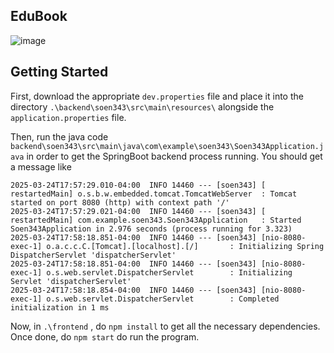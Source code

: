 ## EduBook

![image](https://github.com/user-attachments/assets/ab76a6d8-2bda-4d2b-9668-4b5d9f6f6061)


## Getting Started 

First, download the appropriate `dev.properties` file and place it into the directory 
`.\backend\soen343\src\main\resources\` alongside the `application.properties` file. 

Then, run the java code `backend\soen343\src\main\java\com\example\soen343\Soen343Application.java` in order to 
get the SpringBoot backend process running. 
You should get a message like 
```
2025-03-24T17:57:29.010-04:00  INFO 14460 --- [soen343] [  restartedMain] o.s.b.w.embedded.tomcat.TomcatWebServer  : Tomcat started on port 8080 (http) with context path '/'
2025-03-24T17:57:29.021-04:00  INFO 14460 --- [soen343] [  restartedMain] com.example.soen343.Soen343Application   : Started Soen343Application in 2.976 seconds (process running for 3.323) 
2025-03-24T17:58:18.851-04:00  INFO 14460 --- [soen343] [nio-8080-exec-1] o.a.c.c.C.[Tomcat].[localhost].[/]       : Initializing Spring DispatcherServlet 'dispatcherServlet'
2025-03-24T17:58:18.851-04:00  INFO 14460 --- [soen343] [nio-8080-exec-1] o.s.web.servlet.DispatcherServlet        : Initializing Servlet 'dispatcherServlet'
2025-03-24T17:58:18.854-04:00  INFO 14460 --- [soen343] [nio-8080-exec-1] o.s.web.servlet.DispatcherServlet        : Completed initialization in 1 ms
```

Now, in `.\frontend` , do `npm install` to get all the necessary dependencies. 
Once done, do `npm start` do run the program. 

 
